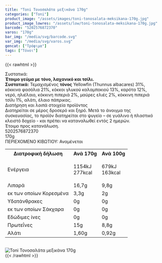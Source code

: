 ```yaml
---
title: "Toni Τονοσαλάτα µεξικάνα 170g"
categories: ["Toni"]
product_image: "/assets/images/toni-tonosalata-meksikana-170g.jpg"
product_image_lowres: "/assets/low/toni-tonosalata-meksikana-170g.jpg"
barcode: "5202576872370"
varos: "170g"
bar_img: "/media/svg/barcode.svg"
var_img: "/media/svg/varos.svg"
gencat: ["Τρόφιμα"]
tags: ["Τόνοι"]
---
```

{{< rawhtml >}}

<div class="sload728"><div class="product"><div id="sistatika">Συστατικά:</div><div class="alltext"><strong>Έτοιμο γεύμα με τόνο, λαχανικό και τσίλι.</strong><br><strong>Συστατικά:</strong> Τεμαχισμένος <strong>τόνος</strong> Yellowfin (Thunnus albacares) 31%, κόκκινα φασόλια 21%, κόκκοι γλυκού καλαμποκιού 13%, καρότα 12%, νερό, ηλιέλαιο, κόκκινη πιπεριά 2%, μαύρες ελιές 2%, κόκκινη πιπεριά τσίλι 1%, αλάτι, έλαιο πάπρικας.</div><div id="loipa">Διατήρηση και λοιπά στοιχεία προϊόντος</div><div class="alltext">Διατηρείται σε μέρος δροσερό και ξηρό. Μετά το άνοιγμα της συσκευασίας, το προϊόν διατηρείται στο ψυγείο – σε γυάλινο ή πλαστικό κλειστό δοχείο - και πρέπει να καταναλωθεί εντός 2 ημερών.<br>Έτοιμο προς κατανάλωση.</div><div id="barcode"><div id="barimage1"></div><span id="bartext">5202576872370</span></div><div id="varos"><div id="varosimage1"></div><span id="varostext">170g</span></div><div id="kivotio">ΠΕΡΙΕΧΟΜΕΝΟ ΚΙΒΩΤΙΟΥ:&nbsp;Αναμένεται</div><div class="tabout"><table id="diatable"><tbody><tr><th>Διατροφική δήλωση</th><th>Ανά 170g</th><th>Ανά 100g</th></tr><tr><td class="texr2">Ενέργεια</td><td class="texr">1154kJ<br>277kcal</td><td class="texr"><p>679kJ<br>163kcal</p></td></tr><tr><td class="texr2">Λιπαρά</td><td class="texr">16,7g</td><td class="texr">9,8g</td></tr><tr><td class="gray">εκ των οποίων Κορεσµένα</td><td class="gray2">3,3g</td><td class="gray2">2g</td></tr><tr><td class="texr2">Yδατάνθρακες</td><td class="texr">0g</td><td class="texr">0g</td></tr><tr><td class="gray">εκ των οποίων Σάκχαρα</td><td class="gray2">0g</td><td class="gray2">0g</td></tr><tr><td class="texr2">Εδώδιμες ίνες</td><td class="texr">0g</td><td class="texr">0g</td></tr><tr><td class="texr2">Πρωτεΐνες</td><td class="texr">15g</td><td class="texr">8,8g</td></tr><tr><td class="texr2">Αλάτι</td><td class="texr">1,60g</td><td class="texr">0,92g</td></tr></tbody></table></div><br><div class="pimg"><img alt="Toni Τονοσαλάτα µεξικάνα 170g" title="Toni Τονοσαλάτα µεξικάνα 170g" src="/assets/images/toni-tonosalata-meksikana-170g.jpg"></div></div></div>
{{< /rawhtml >}}


